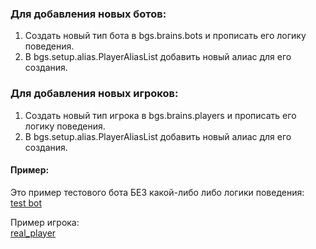 ### Для добавления новых ботов:
 
 1. Создать новый тип бота в bgs.brains.bots и прописать его логику поведения.
 2. В bgs.setup.alias.PlayerAliasList добавить новый алиас для его создания.

### Для добавления новых игроков:
 
 1. Создать новый тип игрока в bgs.brains.players и прописать его логику поведения.
 2. В bgs.setup.alias.PlayerAliasList добавить новый алиас для его создания.
  
#### Пример:
 Это пример тестового бота БЕЗ какой-либо либо логики поведения:  
 [test bot](../src/bgs/brains/bots/Bot_0.java) 
 
 Пример игрока:  
 [real_player](../src/bgs/brains/players/Player.java) 